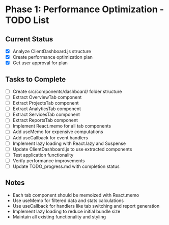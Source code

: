 # Phase 1: Performance Optimization - TODO List

## Current Status
- [x] Analyze ClientDashboard.js structure
- [x] Create performance optimization plan
- [x] Get user approval for plan

## Tasks to Complete
- [ ] Create src/components/dashboard/ folder structure
- [ ] Extract OverviewTab component
- [ ] Extract ProjectsTab component
- [ ] Extract AnalyticsTab component
- [ ] Extract ServicesTab component
- [ ] Extract ReportsTab component
- [ ] Implement React.memo for all tab components
- [ ] Add useMemo for expensive computations
- [ ] Add useCallback for event handlers
- [ ] Implement lazy loading with React.lazy and Suspense
- [ ] Update ClientDashboard.js to use extracted components
- [ ] Test application functionality
- [ ] Verify performance improvements
- [ ] Update TODO_progress.md with completion status

## Notes
- Each tab component should be memoized with React.memo
- Use useMemo for filtered data and stats calculations
- Use useCallback for handlers like tab switching and report generation
- Implement lazy loading to reduce initial bundle size
- Maintain all existing functionality and styling
